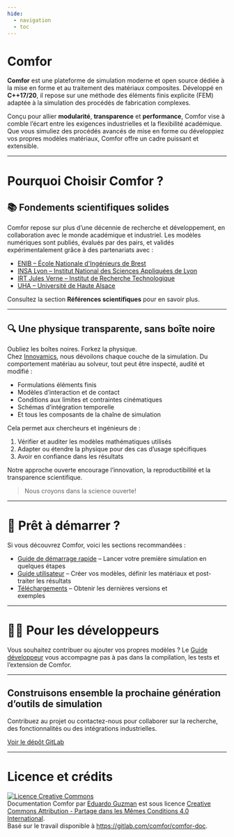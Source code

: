```yaml
---
hide:
  - navigation
  - toc
---
```


<div class="fullscreen-banner">
  <div class="banner-content">
    <h1>Comfor</h1>
  </div>
</div>

**Comfor** est une plateforme de simulation moderne et open source dédiée à la
mise en forme et au traitement des matériaux composites. Développé en
**C++17/20**, il repose sur une méthode des éléments finis explicite (FEM)
adaptée à la simulation des procédés de fabrication complexes.

Conçu pour allier **modularité**, **transparence** et **performance**, Comfor
vise à comble l’écart entre les exigences industrielles et la flexibilité
académique. Que vous simuliez des procédés avancés de mise en forme ou
développiez vos propres modèles matériaux, Comfor offre un cadre puissant et
extensible.

---

# Pourquoi Choisir Comfor ?

## 📚 Fondements scientifiques solides

Comfor repose sur plus d’une décennie de recherche et développement, en
collaboration avec le monde académique et industriel. Les modèles numériques
sont publiés, évalués par des pairs, et validés expérimentalement grâce à des
partenariats avec :

- [ENIB – École Nationale d'Ingénieurs de Brest](https://www.enib.fr/en_enib/)  
- [INSA Lyon – Institut National des Sciences Appliquées de Lyon](https://www.insa-lyon.fr/en)  
- [IRT Jules Verne – Institut de Recherche Technologique](https://www.irt-jules-verne.fr/en/irt-jules-verne/)  
- [UHA – Université de Haute Alsace](https://www.uha.fr/en/index.html)

Consultez la section **Références scientifiques** pour en savoir plus.

---

## 🔍 Une physique transparente, sans boîte noire

Oubliez les boîtes noires. Forkez la physique.  
Chez [Innovamics](https://www.innovamics.com/), nous dévoilons chaque couche de
la simulation. Du comportement matériau au solveur, tout peut être inspecté,
audité et modifié :

- Formulations éléments finis  
- Modèles d’interaction et de contact  
- Conditions aux limites et contraintes cinématiques
- Schémas d’intégration temporelle  
- Et tous les composants de la chaîne de simulation

Cela permet aux chercheurs et ingénieurs de :

1. Vérifier et auditer les modèles mathématiques utilisés  
2. Adapter ou étendre la physique pour des cas d’usage spécifiques  
3. Avoir en confiance dans les résultats  

Notre approche ouverte encourage l’innovation, la reproductibilité et la
transparence scientifique.

> Nous croyons dans la science ouverte!

---

# 🚀 Prêt à démarrer ?

Si vous découvrez Comfor, voici les sections recommandées :

- [Guide de démarrage rapide](overview/quick_starter_guide.md) – Lancer votre
  première simulation en quelques étapes  
- [Guide utilisateur](docs/docs_overview.md) – Créer vos modèles, définir les
  matériaux et post-traiter les résultats  
- [Téléchargements](overview/download_page.md) – Obtenir les dernières versions et  
  exemples

---

# 👩‍💻 Pour les développeurs

Vous souhaitez contribuer ou ajouter vos propres modèles ? Le
[Guide développeur](developers/dev_api.md) vous accompagne pas à pas dans la
compilation, les tests et l’extension de Comfor.

---

## Construisons ensemble la prochaine génération d’outils de simulation

Contribuez au projet ou contactez-nous pour collaborer sur la recherche, des
fonctionnalités ou des intégrations industrielles.

[Voir le dépôt GitLab](https://gitlab.com/comfor)

---

# Licence et crédits

<a rel="license" href="http://creativecommons.org/licenses/by-sa/4.0/"><img
alt="Licence Creative Commons" style="border-width:0"
src="https://i.creativecommons.org/l/by-sa/4.0/88x31.png" /></a><br /><span
xmlns:dct="http://purl.org/dc/terms/" property="dct:title">Documentation Comfor</span> par <a xmlns:cc="http://creativecommons.org/ns#"
href="https://egm_foss.gitlab.io/about_me/" property="cc:attributionName"
rel="cc:attributionURL">Eduardo Guzman</a> est sous licence <a rel="license"
href="http://creativecommons.org/licenses/by-sa/4.0/">Creative Commons Attribution - Partage dans les Mêmes Conditions 4.0 International</a>.<br />Basé sur le travail disponible à <a
xmlns:dct="http://purl.org/dc/terms/"
href="https://gitlab.com/comfor/comfor-doc"
rel="dct:source">https://gitlab.com/comfor/comfor-doc</a>.
